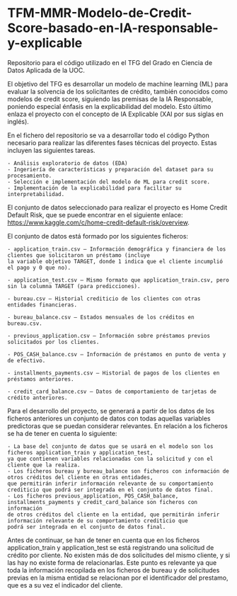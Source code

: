 # TFM-MMR-Modelo-de-Credit-Score-basado-en-IA-responsable-y-explicable
Repositorio para el código utilizado en el TFG del Grado en Ciencia de Datos Aplicada de la UOC.

El objetivo del TFG es desarrollar un modelo de machine learning (ML) para evaluar la solvencia de los solicitantes de crédito, también conocidos como modelos de credit score, siguiendo las premisas de la IA Responsable, poniendo especial énfasis en la explicabilidad del modelo. Esto último enlaza el proyecto con el concepto de IA Explicable (XAI por sus siglas en inglés).

En el fichero del repositorio se va a desarrollar todo el código Python necesario para realizar las diferentes fases técnicas del proyecto. Estas incluyen las siguientes tareas.

    - Análisis exploratorio de datos (EDA)
    - Ingeriería de características y preparación del dataset para su procesamiento.
    - Selección e implementación del modelo de ML para credit score.
    - Implementación de la explicabilidad para facilitar su interpretabilidad.

El conjunto de datos seleccionado para realizar el proyecto es Home Credit Default Risk, que se puede encontrar en el siguiente enlace: 
https://www.kaggle.com/c/home-credit-default-risk/overview. 

El conjunto de datos está formado por los siguientes ficheros:

    - application_train.csv – Información demográfica y financiera de los clientes que solicitaron un préstamo (incluye 
    la variable objetivo TARGET, donde 1 indica que el cliente incumplió el pago y 0 que no).
    
    - application_test.csv – Mismo formato que application_train.csv, pero sin la columna TARGET (para predicciones).
    
    - bureau.csv – Historial crediticio de los clientes con otras entidades financieras.
    
    - bureau_balance.csv – Estados mensuales de los créditos en bureau.csv.
    
    - previous_application.csv – Información sobre préstamos previos solicitados por los clientes.
    
    - POS_CASH_balance.csv – Información de préstamos en punto de venta y de efectivo.
    
    - installments_payments.csv – Historial de pagos de los clientes en préstamos anteriores.
    
    - credit_card_balance.csv – Datos de comportamiento de tarjetas de crédito anteriores.

Para el desarrollo del proyecto, se generará a partir de los datos de los ficheros anteriores un conjunto de datos con todas aquellas variables predictoras que se puedan considerar relevantes. En relación a los ficheros se ha de tener en cuenta lo siguiente:

    - La base del conjunto de datos que se usará en el modelo son los ficheros application_train y application_test, 
    ya que contienen variables relacionadas con la solicitud y con el cliente que la realiza.
    - Los ficheros bureau y bureau_balance son ficheros con información de otros créditos del cliente en otras entidades, 
    que permitirán inferir información relevante de su comportamiento crediticio que podrá ser integrada en el conjunto de datos final.
    - Los ficheros previous_application, POS_CASH_balance, installments_payments y credit_card_balance son ficheros con información 
    de otros créditos del cliente en la entidad, que permitirán inferir información relevante de su comportamiento crediticio que 
    podrá ser integrada en el conjunto de datos final.

Antes de continuar, se han de tener en cuenta que en los ficheros application_train y application_test se está registrando una solicitud de crédito por cliente. No existen más de dos solicitudes del mismo cliente, y si las hay no existe forma de relacionarlas. Este punto es relevante ya que toda la información recopilada en los ficheros de bureau y de solicitudes previas en la misma entidad se relacionan por el identificador del prestamo, que es a su vez el indicador del cliente.
